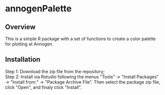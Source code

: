 # annogenPalette

## Overview
This is a simple R package with a set of functions to create a color palette for plotting at Annogen.

## Installation
 Step 1: Download the zip file from the repository;  
 Step 2: Install via Rstudio following the menus "Tools" -> "Install Packages" -> "Install from:" -> "Package Archive File". Then select the package zip file, click "Open", and finaly click "Install".
